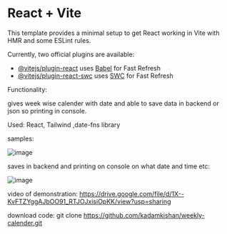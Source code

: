 # React + Vite

This template provides a minimal setup to get React working in Vite with HMR and some ESLint rules.

Currently, two official plugins are available:

- [@vitejs/plugin-react](https://github.com/vitejs/vite-plugin-react/blob/main/packages/plugin-react/README.md) uses [Babel](https://babeljs.io/) for Fast Refresh
- [@vitejs/plugin-react-swc](https://github.com/vitejs/vite-plugin-react-swc) uses [SWC](https://swc.rs/) for Fast Refresh


Functionality:

gives week wise calender with date and able to save data in backend or json so printing in console.

Used:
React, Tailwind ,date-fns library 

samples:

![image](https://github.com/kadamkishan/weekly-calender/assets/76566420/384ca805-868b-4ffa-9be1-06b840644e68)

saves in backend and printing on console on what date and time etc:

![image](https://github.com/kadamkishan/weekly-calender/assets/76566420/98694f7b-05bb-44b0-8efb-1507d4c8df08)

video of demonstration:
https://drive.google.com/file/d/1X--KvFTZYggAJbOO91_RTJOJxisiOpKK/view?usp=sharing

download code: 
git clone https://github.com/kadamkishan/weekly-calender.git

